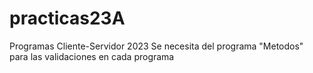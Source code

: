 # practicas23A
Programas Cliente-Servidor 2023
Se necesita del programa "Metodos"  para las validaciones en cada programa
